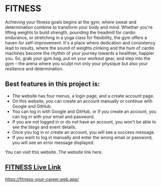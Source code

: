 
# FITNESS

Achieving your fitness goals begins at the gym, where sweat and determination combine to transform your body and mind. Whether you're lifting weights to build strength, pounding the treadmill for cardio endurance, or stretching in a yoga class for flexibility, the gym offers a haven for self-improvement. It's a place where dedication and consistency lead to results, where the sound of weights clinking and the hum of cardio machines become the rhythm of your journey towards a healthier, happier you. So, grab your gym bag, put on your workout gear, and step into the gym – the arena where you sculpt not only your physique but also your resilience and determination.


## Best features in this project is:


- The website has four menus, a login page, and a create account page.
- On this website, you can create an account manually or continue with Google and GitHub.
- You can log in with Google and GitHub, or if you create an account, you can log in with your email and password.
- If you are not logged in or do not have an account, you won't be able to see the blogs and event details.
- Once you log in or create an account, you will see a success message.
- If you want to log in manually and enter the wrong email or password, you will see an error message displayed.

You can visit this website. The website link here.


## [FITNESS Live Link](https://fitness-your-career.web.app/)

https://fitness-your-career.web.app/


